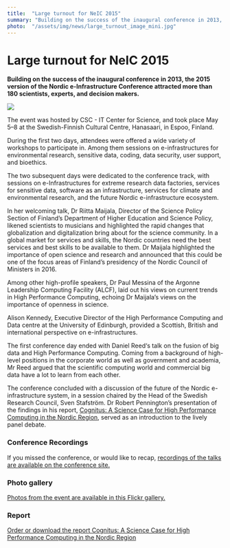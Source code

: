 ```yaml
---
title:  "Large turnout for NeIC 2015"
summary: "Building on the success of the inaugural conference in 2013, the 2015 version of the Nordic e-Infrastructure Conference attracted more than 180 scientists, experts, and decision makers."
photo:  "/assets/img/news/large_turnout_image_mini.jpg"
---
```


Large turnout for NeIC 2015
===========================

**Building on the success of the inaugural conference in 2013, the 2015 version of the Nordic e-Infrastructure Conference attracted more than 180 scientists, experts, and decision makers.**

<img class="smallpic" src="{{ site.baseurl }}/assets/img/news/large_turnout_image_mini.jpg">

The event was hosted by CSC - IT Center for Science, and took place May 5–8 at the Swedish-Finnish Cultural Centre, Hanasaari, in Espoo, Finland.

During the first two days, attendees were offered a wide variety of workshops to participate in. Among them sessions on e-infrastructures for environmental research, sensitive data, coding, data security, user support, and bioethics.

The two subsequent days were dedicated to the conference track, with sessions on e-Infrastructures for extreme research data factories, services for sensitive data, software as an infrastructure, services for climate and environmental research, and the future Nordic e-infrastructure ecosystem.

In her welcoming talk, Dr Riitta Maijala, Director of the Science Policy Section of Finland’s Department of Higher Education and Science Policy, likened scientists to musicians and highlighted the rapid changes that globalization and digitalization bring about for the science community. In a global market for services and skills, the Nordic countries need the best services and best skills to be available to them. Dr Maijala highlighted the importance of open science and research and announced that this could be one of the focus areas of Finland’s presidency of the Nordic Council of Ministers in 2016.

Among other high-profile speakers, Dr Paul Messina of the Argonne Leadership Computing Facility (ALCF), laid out his views on current trends in High Performance Computing, echoing Dr Maijala’s views on the importance of openness in science.

Alison Kennedy, Executive Director of the High Performance Computing and Data centre at the University of Edinburgh, provided a Scottish, British and international perspective on e-infrastructures.

The first conference day ended with Daniel Reed‘s talk on the fusion of big data and High Performance Computing. Coming from a background of high-level positions in the corporate world as well as government and academia, Mr Reed argued that the scientific computing world and commercial big data have a lot to learn from each other.

The conference concluded with a discussion of the future of the Nordic e-infrastructure system, in a session chaired by the Head of the Swedish Research Council, Sven Stafström. Dr Robert Pennington’s presentation of the findings in his report, [Cognitus: A Science Case for High Performance Computing in the Nordic Region](http://www.nordforsk.org/en/publications/publications_container/cognitus-a-science-case-for-high-performance-computing-in-the-nordic-region), served as an introduction to the lively panel debate.

### Conference Recordings

If you missed the conference, or would like to recap, [recordings of the talks are available on the conference site.](http://neic2015.nordforsk.org/pages/viewpage.action?pageId=17498121)

### Photo gallery

[Photos from the event are available in this Flickr gallery.](https://flic.kr/s/aHskamELd5)

### Report

[Order or download the report Cognitus: A Science Case for High Performance Computing in the Nordic Region](http://www.nordforsk.org/en/publications/publications_container/cognitus-a-science-case-for-high-performance-computing-in-the-nordic-region/)
